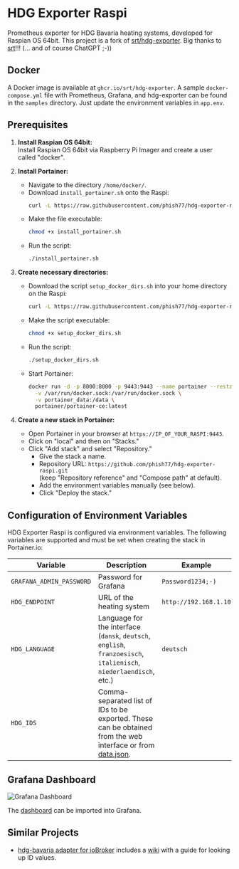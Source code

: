 # HDG Exporter Raspi

Prometheus exporter for HDG Bavaria heating systems, developed for Raspian OS 64bit. This project is a fork of [srt/hdg-exporter](https://github.com/srt/hdg-exporter). Big thanks to [srt](https://github.com/srt/hdg-exporter)!!! (... and of course ChatGPT ;-))

## Docker

A Docker image is available at `ghcr.io/srt/hdg-exporter`. A sample `docker-compose.yml` file with Prometheus, Grafana, and hdg-exporter can be found in the `samples` directory. Just update the environment variables in `app.env`.

## Prerequisites

1. **Install Raspian OS 64bit:**  
   Install Raspian OS 64bit via Raspberry Pi Imager and create a user called "docker".

2. **Install Portainer:**
   - Navigate to the directory `/home/docker/`.
   - Download `install_portainer.sh` onto the Raspi:  
     ```bash
     curl -L https://raw.githubusercontent.com/phish77/hdg-exporter-raspi/main/runfirst/install_portainer.sh -o install_portainer.sh
     ```
   - Make the file executable:  
     ```bash
     chmod +x install_portainer.sh
     ```
   - Run the script:  
     ```bash
     ./install_portainer.sh
     ```

3. **Create necessary directories:**
   - Download the script `setup_docker_dirs.sh` into your home directory on the Raspi:  
     ```bash
     curl -L https://raw.githubusercontent.com/phish77/hdg-exporter-raspi/main/runfirst/setup_docker_dirs.sh -o setup_docker_dirs.sh
     ```
   - Make the script executable:  
     ```bash
     chmod +x setup_docker_dirs.sh
     ```
   - Run the script:  
     ```bash
     ./setup_docker_dirs.sh
     ```
   - Start Portainer:  
     ```bash
     docker run -d -p 8000:8000 -p 9443:9443 --name portainer --restart=always \
       -v /var/run/docker.sock:/var/run/docker.sock \
       -v portainer_data:/data \
       portainer/portainer-ce:latest
     ```

4. **Create a new stack in Portainer:**
   - Open Portainer in your browser at `https://IP_OF_YOUR_RASPI:9443`.
   - Click on "local" and then on "Stacks."
   - Click "Add stack" and select "Repository."
     - Give the stack a name.
     - Repository URL: `https://github.com/phish77/hdg-exporter-raspi.git`  
       (keep "Repository reference" and "Compose path" at default).
     - Add the environment variables manually (see below).
     - Click "Deploy the stack."

## Configuration of Environment Variables

HDG Exporter Raspi is configured via environment variables. The following variables are supported and must be set when creating the stack in Portainer.io:

| Variable                 | Description                                                                                                                                            | Example               |
|--------------------------|--------------------------------------------------------------------------------------------------------------------------------------------------------|-----------------------|
| `GRAFANA_ADMIN_PASSWORD` | Password for Grafana                                                                                                                                   | `Password1234;-)`     |
| `HDG_ENDPOINT`           | URL of the heating system                                                                                                                              | `http://192.168.1.10` |
| `HDG_LANGUAGE`           | Language for the interface (`dansk`, `deutsch`, `english`, `franzoesisch`, `italienisch`, `niederlaendisch`, etc.)                                    | `deutsch`             |
| `HDG_IDS`                | Comma-separated list of IDs to be exported. These can be obtained from the web interface or from [data.json](data.json).                              |                       |

## Grafana Dashboard

![Grafana Dashboard](grafana/dashboard.png)

The [dashboard](sample/grafana/provisioning/dashboards/HDG.json) can be imported into Grafana.

## Similar Projects

- [hdg-bavaria adapter for ioBroker](https://github.com/SteMaker/ioBroker.hdg-bavaria) includes a [wiki](https://github.com/SteMaker/ioBroker.hdg-bavaria/wiki) with a guide for looking up ID values.
